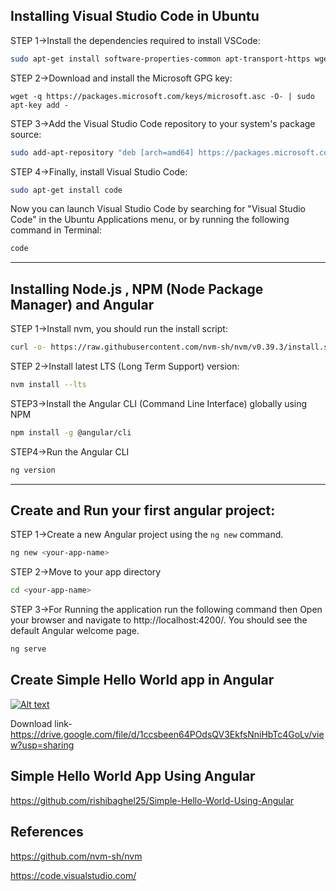 ## Installing Visual Studio Code in Ubuntu

STEP 1->Install the dependencies required to install VSCode:

```bash
sudo apt-get install software-properties-common apt-transport-https wget
```
STEP 2->Download and install the Microsoft GPG key:

```baash
wget -q https://packages.microsoft.com/keys/microsoft.asc -O- | sudo apt-key add -
```

STEP 3->Add the Visual Studio Code repository to your system's package source:

```bash
sudo add-apt-repository "deb [arch=amd64] https://packages.microsoft.com/repos/vscode stable main"
```
STEP 4->Finally, install Visual Studio Code:

```bash
sudo apt-get install code
```
Now you can launch Visual Studio Code by searching for "Visual Studio Code" in the Ubuntu Applications menu, or by running the following command in Terminal:

```bash
code
```

---

## Installing Node.js , NPM (Node Package Manager) and Angular

STEP 1->Install nvm, you should run the install script:

```bash
curl -o- https://raw.githubusercontent.com/nvm-sh/nvm/v0.39.3/install.sh | bash
```

STEP 2->Install latest LTS (Long Term Support) version:

```bash
nvm install --lts
```

STEP3->Install the Angular CLI (Command Line Interface) globally using NPM

```bash
npm install -g @angular/cli
```

STEP4->Run the Angular CLI


```bash
ng version
```

---

## Create and Run your first angular project:

STEP 1->Create a new Angular project using the `ng new` command.

```bash
ng new <your-app-name>
```

STEP 2->Move to your app directory

```bash
cd <your-app-name>
```

STEP 3->For Running the application run the following command then Open your browser and navigate to http://localhost:4200/.
You should see the default Angular welcome page.

```bash
ng serve
```

## Create Simple Hello World app in Angular

[![Alt text](https://img.youtube.com/vi/U815Ur5IhyQ/0.jpg)](https://www.youtube.com/watch?v=U815Ur5IhyQ)


Download link- https://drive.google.com/file/d/1ccsbeen64POdsQV3EkfsNniHbTc4GoLv/view?usp=sharing


## Simple Hello World App Using Angular

https://github.com/rishibaghel25/Simple-Hello-World-Using-Angular


## References

https://github.com/nvm-sh/nvm

https://code.visualstudio.com/

